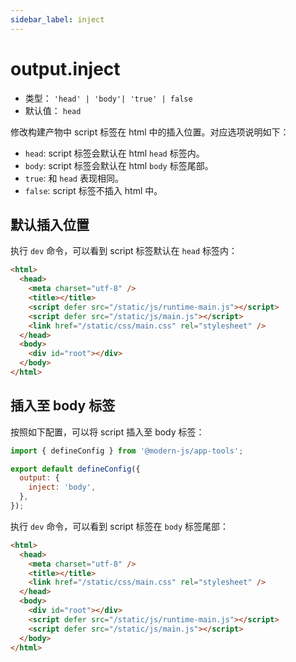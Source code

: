 ```yaml
---
sidebar_label: inject
---
```


# output.inject



- 类型： `'head' | 'body'| 'true' | false`
- 默认值： `head`

修改构建产物中 script 标签在 html 中的插入位置。对应选项说明如下：

- `head`: script 标签会默认在 html `head` 标签内。
- `body`: script 标签会默认在 html `body` 标签尾部。
- `true`: 和 `head` 表现相同。
- `false`: script 标签不插入 html 中。

## 默认插入位置

执行 `dev` 命令，可以看到 script 标签默认在 `head` 标签内：

```html
<html>
  <head>
    <meta charset="utf-8" />
    <title></title>
    <script defer src="/static/js/runtime-main.js"></script>
    <script defer src="/static/js/main.js"></script>
    <link href="/static/css/main.css" rel="stylesheet" />
  </head>
  <body>
    <div id="root"></div>
  </body>
</html>
```

## 插入至 body 标签

按照如下配置，可以将 script 插入至 body 标签：

```js title="modern.config.js"
import { defineConfig } from '@modern-js/app-tools';

export default defineConfig({
  output: {
    inject: 'body',
  },
});
```

执行 `dev` 命令，可以看到 script 标签在 `body` 标签尾部：

```html
<html>
  <head>
    <meta charset="utf-8" />
    <title></title>
    <link href="/static/css/main.css" rel="stylesheet" />
  </head>
  <body>
    <div id="root"></div>
    <script defer src="/static/js/runtime-main.js"></script>
    <script defer src="/static/js/main.js"></script>
  </body>
</html>
```
